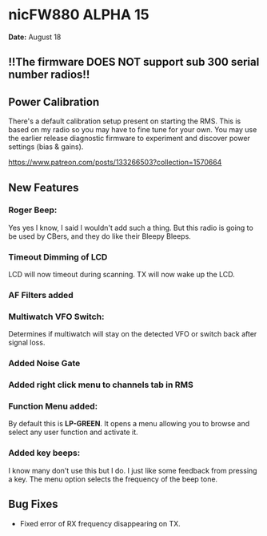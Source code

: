 # nicFW880 ALPHA 15

**Date:** August 18

## !!The firmware DOES NOT support sub 300 serial number radios!!

## Power Calibration

There's a default calibration setup present on starting the RMS. This is based on my radio so you may have to fine tune for your own. You may use the earlier release diagnostic firmware to experiment and discover power settings (bias & gains).

https://www.patreon.com/posts/133266503?collection=1570664

## New Features

### Roger Beep:
Yes yes I know, I said I wouldn't add such a thing. But this radio is going to be used by CBers, and they do like their Bleepy Bleeps.

### Timeout Dimming of LCD
LCD will now timeout during scanning.
TX will now wake up the LCD.

### AF Filters added

### Multiwatch VFO Switch:
Determines if multiwatch will stay on the detected VFO or switch back after signal loss.

### Added Noise Gate

### Added right click menu to channels tab in RMS

### Function Menu added:
By default this is **LP-GREEN**. It opens a menu allowing you to browse and select any user function and activate it.

### Added key beeps:
I know many don't use this but I do. I just like some feedback from pressing a key. The menu option selects the frequency of the beep tone.

## Bug Fixes

- Fixed error of RX frequency disappearing on TX.
